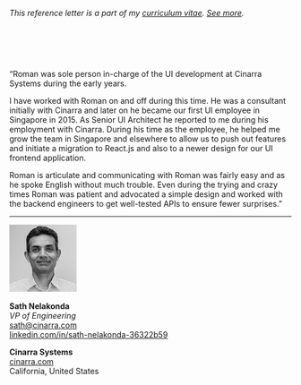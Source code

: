 _This reference letter is a part of my [curriculum vitae](/cv.html). [See&nbsp;more](./)._

# &nbsp;

<p class="quote">&#8220;Roman was sole person in-charge of the UI
development at Cinarra Systems during the early years. 

I have worked with Roman on and off during this time.  He was a
consultant initially with Cinarra and later on he became our first
UI employee in Singapore in 2015. As Senior UI Architect he reported
to me during his employment with Cinarra. During his time as the
employee, he helped me grow the team in Singapore and elsewhere to
allow us to push out features and initiate a migration to React.js
and also to a newer design for our UI frontend application.

Roman is articulate and communicating with Roman was fairly easy
and as he spoke English without much trouble. Even during the
trying and crazy times Roman was patient and advocated a simple
design and worked with the backend engineers to get well-tested
APIs to ensure fewer surprises.&#8221;

---

<img src="sn.jpeg" class="avatar">

**Sath Nelakonda**<br>
_VP of Engineering_<br>
sath@cinarra.com<br>
[linkedin.com/in/sath-nelakonda-36322b59](https://www.linkedin.com/in/sath-nelakonda-36322b59)<br>

**Cinarra Systems**<br>
[cinarra.com](https://www.cinarra.com/)<br>
California, United States

